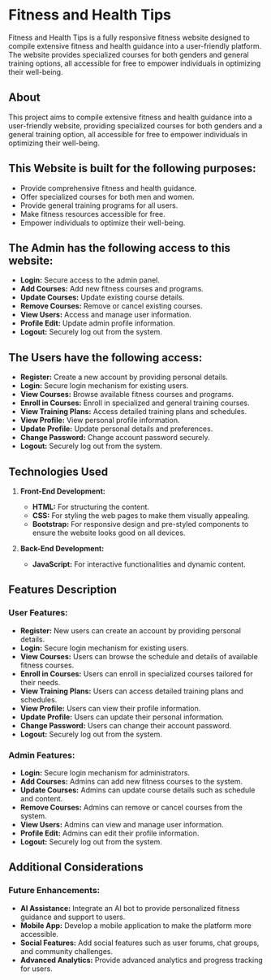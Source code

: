 # Fitness and Health Tips

Fitness and Health Tips is a fully responsive fitness website designed to compile extensive fitness and health guidance into a user-friendly platform. The website provides specialized courses for both genders and general training options, all accessible for free to empower individuals in optimizing their well-being.

## About
This project aims to compile extensive fitness and health guidance into a user-friendly website, providing specialized courses for both genders and a general training option, all accessible for free to empower individuals in optimizing their well-being.

## This Website is built for the following purposes:
- Provide comprehensive fitness and health guidance.
- Offer specialized courses for both men and women.
- Provide general training programs for all users.
- Make fitness resources accessible for free.
- Empower individuals to optimize their well-being.

## The Admin has the following access to this website:
- **Login:** Secure access to the admin panel.
- **Add Courses:** Add new fitness courses and programs.
- **Update Courses:** Update existing course details.
- **Remove Courses:** Remove or cancel existing courses.
- **View Users:** Access and manage user information.
- **Profile Edit:** Update admin profile information.
- **Logout:** Securely log out from the system.

## The Users have the following access:
- **Register:** Create a new account by providing personal details.
- **Login:** Secure login mechanism for existing users.
- **View Courses:** Browse available fitness courses and programs.
- **Enroll in Courses:** Enroll in specialized and general training courses.
- **View Training Plans:** Access detailed training plans and schedules.
- **View Profile:** View personal profile information.
- **Update Profile:** Update personal details and preferences.
- **Change Password:** Change account password securely.
- **Logout:** Securely log out from the system.

## Technologies Used
1. **Front-End Development:**
   - **HTML:** For structuring the content.
   - **CSS:** For styling the web pages to make them visually appealing.
   - **Bootstrap:** For responsive design and pre-styled components to ensure the website looks good on all devices.

2. **Back-End Development:**
   - **JavaScript:** For interactive functionalities and dynamic content.

## Features Description

### User Features:
- **Register:** New users can create an account by providing personal details.
- **Login:** Secure login mechanism for existing users.
- **View Courses:** Users can browse the schedule and details of available fitness courses.
- **Enroll in Courses:** Users can enroll in specialized courses tailored for their needs.
- **View Training Plans:** Users can access detailed training plans and schedules.
- **View Profile:** Users can view their profile information.
- **Update Profile:** Users can update their personal information.
- **Change Password:** Users can change their account password.
- **Logout:** Securely log out from the system.

### Admin Features:
- **Login:** Secure login mechanism for administrators.
- **Add Courses:** Admins can add new fitness courses to the system.
- **Update Courses:** Admins can update course details such as schedule and content.
- **Remove Courses:** Admins can remove or cancel courses from the system.
- **View Users:** Admins can view and manage user information.
- **Profile Edit:** Admins can edit their profile information.
- **Logout:** Securely log out from the system.

## Additional Considerations

### Future Enhancements:
- **AI Assistance:** Integrate an AI bot to provide personalized fitness guidance and support to users.
- **Mobile App:** Develop a mobile application to make the platform more accessible.
- **Social Features:** Add social features such as user forums, chat groups, and community challenges.
- **Advanced Analytics:** Provide advanced analytics and progress tracking for users.

